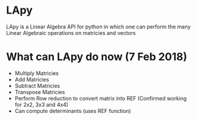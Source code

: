 # LApy
LApy is a Linear Algebra API for python in which one can perform the many Linear Algebraic operations on matricies and vectors

# What can LApy do now (7 Feb 2018)
  - Multiply Matricies
  - Add Matricies
  - Subtract Matricies
  - Transpose Matricies
  - Perform Row reduction to convert matrix into REF (Confirmed working for 2x2, 3x3 and 4x4)
  - Can compute determinants (uses REF function)
